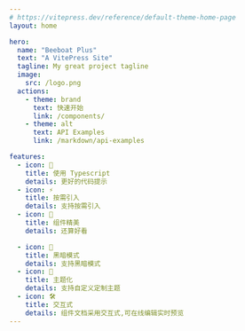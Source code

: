 ```yaml
---
# https://vitepress.dev/reference/default-theme-home-page
layout: home

hero:
  name: "Beeboat Plus"
  text: "A VitePress Site"
  tagline: My great project tagline
  image: 
    src: /logo.png
  actions:
    - theme: brand
      text: 快速开始
      link: /components/
    - theme: alt
      text: API Examples
      link: /markdown/api-examples

features:
  - icon: 🔑
    title: 使用 Typescript
    details: 更好的代码提示
  - icon: ⚡
    title: 按需引入
    details: 支持按需引入
  - icon: 🎁
    title: 组件精美
    details: 还算好看

  - icon: 🌙
    title: 黑暗模式
    details: 支持黑暗模式
  - icon: 🎨
    title: 主题化
    details: 支持自定义定制主题
  - icon: 🛠️
    title: 交互式
    details: 组件文档采用交互式,可在线编辑实时预览
---
```


